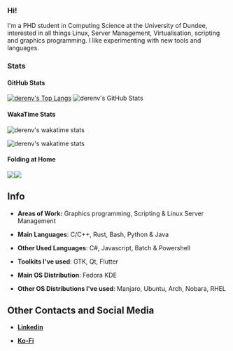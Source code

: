 ### Hi!

I'm a PHD student in Computing Science at the University of Dundee, interested in all things Linux, Server Management, Virtualisation, scripting and graphics programming. I like experimenting with new tools and languages.

### Stats

#### GitHub Stats

[![derenv's Top Langs](https://github-readme-stats.vercel.app/api/top-langs/?username=derenv&langs_count=50&theme=solarized-dark&layout=compact)](https://github.com/anuraghazra/github-readme-stats) ![derenv's GitHub Stats](https://github-readme-stats.vercel.app/api?username=derenv&show_icons=true&include_all_commits=true&count_private=true&theme=solarized-dark)

#### WakaTime Stats

![derenv's wakatime stats](https://wakatime.com/share/@lokonu/23f8e5e4-896e-4a80-9e09-ad7ae118085f.svg)

![derenv's wakatime stats](https://wakatime.com/share/@lokonu/71b81647-d89a-4ebe-a322-f1a6fb389cf5.svg)

#### Folding at Home

![](https://badgen.net/https/7nurzgmzv.npkn.net/fah-badge/lokonu/0)![](https://badgen.net/https/7nurzgmzv.npkn.net/fah-badge/lokonu/1)

<!--Stats badges about [Folding At Home](https://foldingathome.org/) created using [badgegen](https://badgen.net/) and [napkin](https://www.napkin.io)-->

## Info
* **Areas of Work:** Graphics programming, Scripting & Linux Server Management

* **Main Languages**: C/C++, Rust, Bash, Python & Java

* **Other Used Languages**: C#, Javascript, Batch & Powershell

* **Toolkits I've used**: GTK, Qt, Flutter

* **Main OS Distribution**: Fedora KDE

* **Other OS Distributions I've used**: Manjaro, Ubuntu, Arch, Nobara, RHEL

## Other Contacts and Social Media

* [**Linkedin**](https://www.linkedin.com/in/deren-vural/)

* [**Ko-Fi**](https://ko-fi.com/lokonu)

<!--
The above section is a modified version of https://github.com/ItzSwirlz/ItzSwirlz/edit/main/README.md
-->
